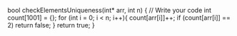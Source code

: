 bool checkElementsUniqueness(int* arr, int n) {
    // Write your code 
    int count[1001] = {};
    for (int i = 0; i < n; i++){
        count[arr[i]]++;
        if (count[arr[i]] == 2) return false;
    }
    return true;
}